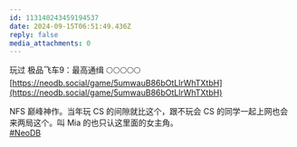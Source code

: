 ```yaml
---
id: 113140243459194537
date: 2024-09-15T06:51:49.436Z
reply: false
media_attachments: 0
---
```


玩过 极品飞车9：最高通缉 🌕🌕🌕🌕🌕   
[https://neodb.social/game/5umwauB86bOtLlrWhTXtbH](https://neodb.social/game/5umwauB86bOtLlrWhTXtbH)

NFS 巅峰神作。当年玩 CS 的间隙就比这个，跟不玩会 CS 的同学一起上网也会来两局这个。叫 Mia 的也只认这里面的女主角。  
[#NeoDB](https://e5n.cc/tags/NeoDB)

